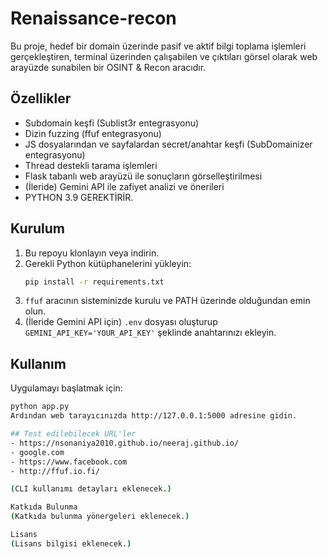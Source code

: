 # Renaissance-recon

Bu proje, hedef bir domain üzerinde pasif ve aktif bilgi toplama işlemleri gerçekleştiren, terminal üzerinden çalışabilen ve çıktıları görsel olarak web arayüzde sunabilen bir OSINT & Recon aracıdır.

## Özellikler

* Subdomain keşfi (Sublist3r entegrasyonu)
* Dizin fuzzing (ffuf entegrasyonu)
* JS dosyalarından ve sayfalardan secret/anahtar keşfi (SubDomainizer entegrasyonu)
* Thread destekli tarama işlemleri
* Flask tabanlı web arayüzü ile sonuçların görselleştirilmesi
* (İleride) Gemini API ile zafiyet analizi ve önerileri
* PYTHON 3.9 GEREKTİRİR.

## Kurulum

1.  Bu repoyu klonlayın veya indirin.
2.  Gerekli Python kütüphanelerini yükleyin:
    ```bash
    pip install -r requirements.txt
    ```
3.  `ffuf` aracının sisteminizde kurulu ve PATH üzerinde olduğundan emin olun.
4.  (İleride Gemini API için) `.env` dosyası oluşturup `GEMINI_API_KEY='YOUR_API_KEY'` şeklinde anahtarınızı ekleyin.

## Kullanım

Uygulamayı başlatmak için:
```bash
python app.py
Ardından web tarayıcınızda http://127.0.0.1:5000 adresine gidin.

## Test edilebilecek URL'ler
- https://nsonaniya2010.github.io/neeraj.github.io/
- google.com
- https://www.facebook.com
- http://ffuf.io.fi/

(CLI kullanımı detayları eklenecek.)

Katkıda Bulunma
(Katkıda bulunma yönergeleri eklenecek.)

Lisans
(Lisans bilgisi eklenecek.)

